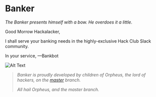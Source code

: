 # Banker

*The Banker presents himself with a bow. He overdoes it a little.*

Good Morrow Hackalacker,

I shall serve your banking needs in the highly-exclusive Hack Club Slack community.

In your service,
—Bankbot

![Alt Text](https://media.giphy.com/media/RkbIp7Tax73au4n65S/giphy.gif)

> _Banker is proudly developed by children of Orpheus, the lord of hackers, on the [master](https://github.com/hackclub/bank-bot/tree/master) branch._
>
> _All hail Orpheus, and the master branch._
